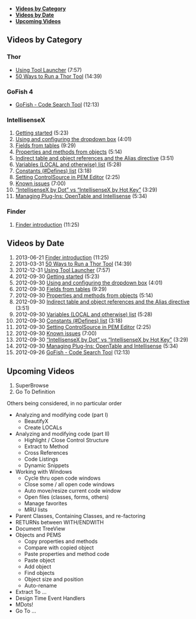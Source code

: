 ﻿
*   [**Videos by Category**](#VideosByCategory)
*   [**Videos by Date**](#VideosByDate)
*   [**Upcoming Videos**](#UpcomingVideos)

## <a name="VideosByCategory">Videos by Category</a>

### Thor

*   [Using Tool Launcher](http://youtu.be/2ttBR9vQqew) (7:57)
*   [50 Ways to Run a Thor Tool](http://youtu.be/ZaBR5J9riQk) (14:39)

<a name="Videos"></a>

### GoFish 4

*   [GoFish - Code Search Tool](https://www.youtube.com/watch?v=0MdpWyPnfus) (12:13)

### IntellisenseX

1.  [Getting started](http://bit.ly/Q3izOd) (5:23)
2.  [Using and configuring the dropdown box](http://bit.ly/SmMeQw) (4:01)
3.  [Fields from tables](http://www.youtube.com/watch?v=lPmFwa4WeJ8&hd=1&rel=0) (9:29)
4.  [Properties and methods from objects](http://www.youtube.com/watch?v=9TUvouhSU6Y&hd=1&rel=0) (5:14)
5.  [Indirect table and object references and the Alias directive](http://www.youtube.com/watch?v=4lv4FoU2XEA&hd=1&rel=0) (3:51)
6.  [Variables (LOCAL and otherwise) list](http://bit.ly/P73dWr) (5:28)
7.  [Constants (#Defines) list](http://bit.ly/SmM9fA) (3:18)
8.  [Setting ControlSource in PEM Editor](http://bit.ly/Rj9zpQ) (2:25)
9.  [Known issues](http://bit.ly/SRSzE6) (7:00)
10. [“IntellisenseX by Dot” vs “IntellisenseX by Hot Key”](http://www.youtube.com/watch?v=71psd6RH2Ls&hd=1&rel=0) (3:29)
11. [Managing Plug-Ins: OpenTable and Intellisense](http://www.youtube.com/watch?v=UGyqlInAfvc&hd=1&rel=0) (5:34)

### Finder

1. [Finder introduction](http://youtu.be/uL4a9gsCLlk) (11:25)

## <a name="VideosByDate">Videos by Date</a>

1.   2013-06-21 [Finder introduction](http://youtu.be/uL4a9gsCLlk) (11:25)
1.   2013-03-31 [50 Ways to Run a Thor Tool](http://youtu.be/ZaBR5J9riQk) (14:39)
1.   2012-12-31 [Using Tool Launcher](http://youtu.be/2ttBR9vQqew) (7:57)
1.   2012-09-30 [Getting started](http://bit.ly/Q3izOd) (5:23)
1.   2012-09-30 [Using and configuring the dropdown box](http://bit.ly/SmMeQw) (4:01)
1.   2012-09-30 [Fields from tables](http://www.youtube.com/watch?v=lPmFwa4WeJ8&hd=1&rel=0) (9:29)
1.   2012-09-30 [Properties and methods from objects](http://www.youtube.com/watch?v=9TUvouhSU6Y&hd=1&rel=0) (5:14)
1.   2012-09-30 [Indirect table and object references and the Alias directive](http://www.youtube.com/watch?v=4lv4FoU2XEA&hd=1&rel=0) (3:51)
1.   2012-09-30 [Variables (LOCAL and otherwise) list](http://bit.ly/P73dWr) (5:28)
1.   2012-09-30 [Constants (#Defines) list](http://bit.ly/SmM9fA) (3:18)
1.   2012-09-30 [Setting ControlSource in PEM Editor](http://bit.ly/Rj9zpQ) (2:25)
1.   2012-09-30 [Known issues](http://bit.ly/SRSzE6) (7:00)
1.   2012-09-30 [“IntellisenseX by Dot” vs “IntellisenseX by Hot Key”](http://www.youtube.com/watch?v=71psd6RH2Ls&hd=1&rel=0) (3:29)
1.   2012-09-30 [Managing Plug-Ins: OpenTable and Intellisense](http://www.youtube.com/watch?v=UGyqlInAfvc&hd=1&rel=0) (5:34)
1.   2012-09-26 [GoFish - Code Search Tool](https://www.youtube.com/watch?v=0MdpWyPnfus) (12:13)

## <a name="UpcomingVideos">Upcoming Videos</a>

1.  SuperBrowse
2.  Go To Definition

Others being considered, in no particular order

*   Analyzing and modifying code (part I)
    *   BeautifyX
    *   Create LOCALs
*   Analyzing and modifying code (part II)
    *   Highlight / Close Control Structure
    *   Extract to Method
    *   Cross References
    *   Code Listings
    *   Dynamic Snippets<!--EndFragment-->
*   Working with Windows
    *   Cycle thru open code windows
    *   Close some / all open code windows
    *   Auto move/resize current code window
    *   Open files (classes, forms, others)
    *   Manage favorites
    *   MRU lists<!--EndFragment-->
*   Parent Classes, Containing Classes, and re-factoring
*   RETURNs between WITH/ENDWITH
*   Document TreeView
*   Objects and PEMS
    *   Copy properties and methods
    *   Compare with copied object
    *   Paste properties and method code
    *   Paste object
    *   Add object
    *   Find objects
    *   Object size and position
    *   Auto-rename<!--EndFragment-->
*   Extract To ...
*   Design Time Event Handlers
*   MDots!
*   Go To …

